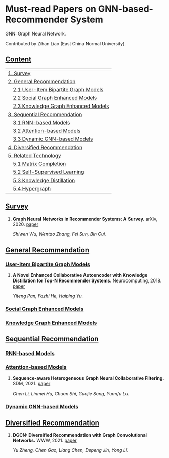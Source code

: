 # Must-read Papers on GNN-based-Recommender System
GNN: Graph Neural Network.

Contributed by Zihan Liao (East China Normal University).
## [Content](#content)
<table>
<tr><td colspan="1"><a href="#models">1. Survey</a></td></tr>
<tr><td colspan="1"><a href="#models">2. General Recommendation</a></td></tr>
<tr>
    <td>&emsp;<a href="#general-recommendation">2.1 User-Item Bipartite Graph Models</a></td>
</tr>
<tr>
    <td>&emsp;<a href="#models">2.2 Social Graph Enhanced Models</a></td>
</tr>
<tr>
    <td>&emsp;<a href="#models">2.3 Knowledge Graph Enhanced Models</a></td>
</tr>
<tr><td colspan="1"><a href="#models">3. Sequential Recommendation</a></td></tr> 
<tr>
    <td>&emsp;<a href="#models">3.1 RNN-based Models</a></td>
</tr> 
<tr>
    <td>&emsp;<a href="#models">3.2 Attention-based Models</a></td>
</tr>
<tr>
    <td>&emsp;<a href="#models">3.3 Dynamic GNN-based Models</a></td>
</tr>
<tr><td colspan="1"><a href="#models">4. Diversified Recommendation</a></td></tr>
<tr><td colspan="1"><a href="#models">5. Related Technology</a></td></tr>
<tr>
    <td>&emsp;<a href="#models">5.1 Matrix Completion</a></td>
</tr>
<tr>
    <td>&emsp;<a href="#models">5.2 Self-Supervised Learning</a></td>
</tr>
<tr>
    <td>&emsp;<a href="#models">5.3 Knowledge Distillation</a></td>
</tr> 
<tr>
    <td>&emsp;<a href="#models">5.4 Hypergraph</a></td>

[comment]: <> (<tr>)

[comment]: <> (    <td>&emsp;<a href="#models">5.5 Hypergraph</a></td>)

[comment]: <> (</tr>)
</table>

## [Survey](#content)
1. **Graph Neural Networks in Recommender Systems: A Survey.** arXiv, 2020. [paper](https://arxiv.org/pdf/2011.02260.pdf)

    *Shiwen Wu, Wentao Zhang, Fei Sun, Bin Cui.* 

## [General Recommendation](#content)
### [User-Item Bipartite Graph Models](#content)
1. **A Novel Enhanced Collaborative Autoencoder with Knowledge Distillation for Top-N Recommender Systems.** Neurocomputing, 2018. [paper]()
   
    *Yiteng Pan, Fazhi He, Haiping Yu.* 
### [Social Graph Enhanced Models](#content)
### [Knowledge Graph Enhanced Models](#content)
## [Sequential Recommendation](#content)
### [RNN-based Models](#content)
### [Attention-based Models](#content)
1. **Sequence-aware Heterogeneous Graph Neural Collaborative Filtering.** SDM, 2021. [paper](https://epubs.siam.org/doi/pdf/10.1137/1.9781611976700.8)
   
    *Chen Li, Linmei Hu, Chuan Shi, Guojie Song, Yuanfu Lu.*
### [Dynamic GNN-based Models](#content)
## [Diversified Recommendation](#content)
1. **DGCN: Diversified Recommendation with Graph Convolutional Networks.** WWW, 2021. [paper](https://dl.acm.org/doi/pdf/10.1145/3442381.3449835)

    *Yu Zheng, Chen Gao, Liang Chen, Depeng Jin, Yong Li.* 